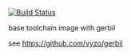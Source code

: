 [![Build Status](https://travis-ci.org/navicore/naviron-gerbil.svg?branch=master)](https://travis-ci.org/navicore/naviron-gerbil)

base toolchain image with gerbil

see https://github.com/vyzo/gerbil

